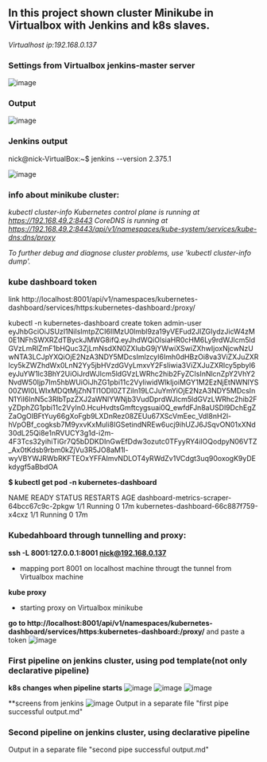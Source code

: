 ## In this project shown cluster Minikube in Virtualbox with Jenkins and k8s slaves.

*Virtualhost ip:192.168.0.137*

### Settings from Virtualbox jenkins-master server 
![image](https://user-images.githubusercontent.com/44971394/206868126-cb391462-b07f-49ea-b774-33eec3271095.png)


### Output 
![image](https://user-images.githubusercontent.com/44971394/206870130-522b13b5-fa16-4901-9bec-8433f73fb2ae.png)


### Jenkins output
nick@nick-VirtualBox:~$ jenkins --version
2.375.1

![image](https://user-images.githubusercontent.com/44971394/206870258-87ef3732-0fea-4bb0-afb2-1d3366b35157.png)


### info about minikube cluster:
*kubectl cluster-info*
*Kubernetes control plane is running at https://192.168.49.2:8443*
*CoreDNS is running at https://192.168.49.2:8443/api/v1/namespaces/kube-system/services/kube-dns:dns/proxy*

*To further debug and diagnose cluster problems, use 'kubectl cluster-info dump'.*


### kube dashboard token

link http://localhost:8001/api/v1/namespaces/kubernetes-dashboard/services/https:kubernetes-dashboard:/proxy/

kubectl -n kubernetes-dashboard create token admin-user
eyJhbGciOiJSUzI1NiIsImtpZCI6IlMzU0lmbl9za19yVEFud2JlZGIydzJicW4zM0E1NFhSWXRZdTByckJMWG8ifQ.eyJhdWQiOlsiaHR0cHM6Ly9rdWJlcm5ldGVzLmRlZmF1bHQuc3ZjLmNsdXN0ZXIubG9jYWwiXSwiZXhwIjoxNjcwNzUwNTA3LCJpYXQiOjE2NzA3NDY5MDcsImlzcyI6Imh0dHBzOi8va3ViZXJuZXRlcy5kZWZhdWx0LnN2Yy5jbHVzdGVyLmxvY2FsIiwia3ViZXJuZXRlcy5pbyI6eyJuYW1lc3BhY2UiOiJrdWJlcm5ldGVzLWRhc2hib2FyZCIsInNlcnZpY2VhY2NvdW50Ijp7Im5hbWUiOiJhZG1pbi11c2VyIiwidWlkIjoiMGY1M2EzNjEtNWNlYS00ZWI0LWIxMDQtMjZhNTI1ODI0ZTZiIn19LCJuYmYiOjE2NzA3NDY5MDcsInN1YiI6InN5c3RlbTpzZXJ2aWNlYWNjb3VudDprdWJlcm5ldGVzLWRhc2hib2FyZDphZG1pbi11c2VyIn0.HcuHvdtsGmftcygsuai0Q_ewfdFJn8aUSDl9DchEgZZaOgOIBFtYuy66gXoFgb9LXDnRez08ZEUu67XScVmEec_Vdl8nH2l-hVpOBf_cogksb7M9yxvKxMuIi8IGSetindNREw6ucj9ihUZJ6JSqvON01xXNd30dL25Qi8e1nRVUCY3g1d-i2m-4F3Tcs32yihiTiGr7Q5bDDKDInGwEfDdw3ozutc0TFyyRY4iIOQodpyN06VTZ_Ax0tKdsb9rbm0kZjVu3R5JO8aM1l-wyVBYWJRWbRKFTEOxYFFAImvNDLOT4yRWdZv1VCdgt3uq90oxogK9yDEkdygf5aBbdOA

**$ kubectl get pod -n kubernetes-dashboard**

NAME                                         READY   STATUS    RESTARTS   AGE
dashboard-metrics-scraper-64bcc67c9c-2pkgw   1/1     Running   0          17m
kubernetes-dashboard-66c887f759-x4cxz        1/1     Running   0          17m


### Kubedahboard through tunnelling and proxy:

**ssh -L 8001:127.0.0.1:8001 nick@192.168.0.137**
- mapping port 8001 on localhost machine througt the tunnel from Virtualbox machine

**kube proxy** 
- starting proxy on Virtualbox minikube

**go to http://localhost:8001/api/v1/namespaces/kubernetes-dashboard/services/https:kubernetes-dashboard:/proxy/** 
and paste a token
![image](https://user-images.githubusercontent.com/44971394/206894237-5bb9f5ac-2aaf-4d4c-8aef-65bcbd3f8b80.png)

### First pipeline on jenkins cluster, using pod template(not only declarative pipeline)

**k8s changes when pipeline starts**
![image](https://user-images.githubusercontent.com/44971394/206902662-d9dce21f-12ad-41c5-b416-3363f494d612.png)
![image](https://user-images.githubusercontent.com/44971394/206902684-8ff24a59-4960-456c-97f3-88e6ef0f1148.png)
![image](https://user-images.githubusercontent.com/44971394/206902697-08588a9c-03fb-42ba-88f0-2bbce0d1b89c.png)

**screens from jenkins
![image](https://user-images.githubusercontent.com/44971394/206902983-8ac05d0c-cd6d-4ac8-a6fc-c06ca975f208.png)
Output in a separate file "first pipe successful output.md"

### Second pipeline on jenkins cluster, using declarative pipeline
Output in a separate file "second pipe successful output.md"
